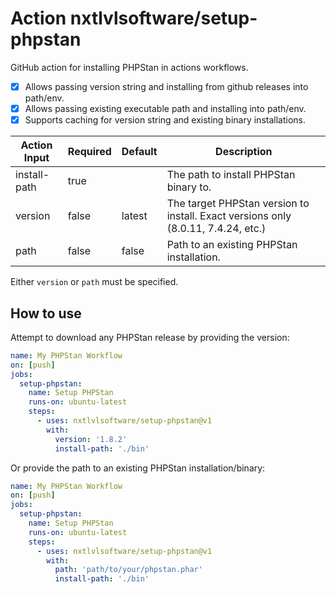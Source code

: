 # Action nxtlvlsoftware/setup-phpstan

GitHub action for installing PHPStan in actions workflows.

- [x] Allows passing version string and installing from github releases into path/env.
- [x] Allows passing existing executable path and installing into path/env.
- [x] Supports caching for version string and existing binary installations.

| Action Input | Required | Default | Description                                                                            |
| ------------ | -------- | -------- | ------------------------------------------------------------------------------------- |
| install-path | true     |          | The path to install PHPStan binary to.                                                |
| version      | false    | latest   | The target PHPStan version to install. Exact versions only (8.0.11, 7.4.24, etc.)     |
| path         | false    | false    | Path to an existing PHPStan installation.                                             |

Either `version` or `path` must be specified.

## How to use
Attempt to download any PHPStan release by providing the version:

```yml
name: My PHPStan Workflow
on: [push]
jobs:
  setup-phpstan:
    name: Setup PHPStan
    runs-on: ubuntu-latest
    steps:
      - uses: nxtlvlsoftware/setup-phpstan@v1
        with:
          version: '1.8.2'
          install-path: './bin'
```

Or provide the path to an existing PHPStan installation/binary:
```yml
name: My PHPStan Workflow
on: [push]
jobs:
  setup-phpstan:
    name: Setup PHPStan
    runs-on: ubuntu-latest
    steps:
      - uses: nxtlvlsoftware/setup-phpstan@v1
        with:
          path: 'path/to/your/phpstan.phar'
          install-path: './bin'
```
